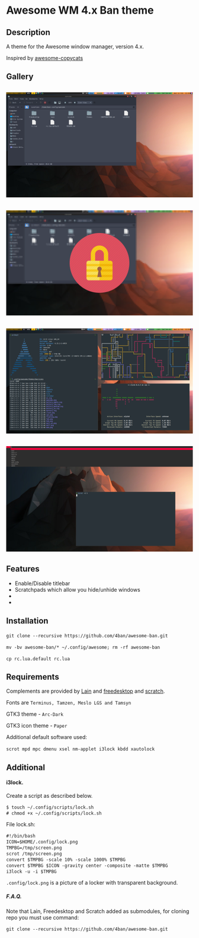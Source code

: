 # Awesome WM 4.x Ban theme

## Description
A theme for the Awesome window manager, version 4.x.

Inspired by [awesome-copycats](https://github.com/lcpz/awesome-copycats)

## Gallery

![](https://github.com/4ban/awesome-ban/raw/master/themes/ban/screenshots/screen1.png)
---

![](https://github.com/4ban/awesome-ban/raw/master/themes/ban/screenshots/screen2.png)
---

![](https://github.com/4ban/awesome-ban/raw/master/themes/ban/screenshots/screen3.png)
---

![](https://github.com/4ban/awesome-ban/raw/master/themes/ban/screenshots/screen4.png)
---

## Features

* Enable/Disable titlebar
* Scratchpads which allow you hide/unhide windows
* 
* 

## Installation

`git clone --recursive https://github.com/4ban/awesome-ban.git`

`mv -bv awesome-ban/* ~/.config/awesome; rm -rf awesome-ban`

`cp rc.lua.default rc.lua`

## Requirements
Complements are provided by [Lain](https://github.com/lcpz/lain) and [freedesktop](https://github.com/lcpz/freedesktop) and [scratch](https://github.com/proteansec/awesome-scratch).

Fonts are `Terminus, Tamzen, Meslo LGS and Tamsyn`

GTK3 theme - `Arc-Dark`

GTK3 icon theme - `Paper`

Additional default software used:

`scrot mpd mpc dmenu xsel nm-applet i3lock kbdd xautolock`

## Additional

#### i3lock.

Create a script as described below.

```
$ touch ~/.config/scripts/lock.sh
# chmod +x ~/.config/scripts/lock.sh
```

File lock.sh:
```
#!/bin/bash
ICON=$HOME/.config/lock.png
TMPBG=/tmp/screen.png
scrot /tmp/screen.png
convert $TMPBG -scale 10% -scale 1000% $TMPBG
convert $TMPBG $ICON -gravity center -composite -matte $TMPBG
i3lock -u -i $TMPBG
```

`.config/lock.png` is a picture of a locker with transparent background.

##### F.A.Q.

Note that Lain, Freedesktop and Scratch added as submodules, for cloning repo you must use command:
```
git clone --recursive https://github.com/4ban/awesome-ban.git
```
